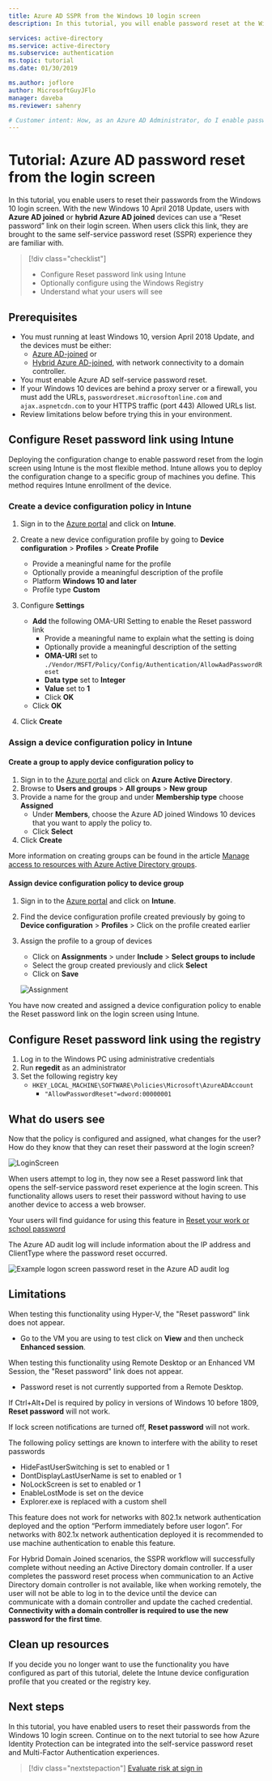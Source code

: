 ```yaml
---
title: Azure AD SSPR from the Windows 10 login screen
description: In this tutorial, you will enable password reset at the Windows 10 login screen to reduce helpdesk calls.

services: active-directory
ms.service: active-directory
ms.subservice: authentication
ms.topic: tutorial
ms.date: 01/30/2019

ms.author: joflore
author: MicrosoftGuyJFlo
manager: daveba
ms.reviewer: sahenry

# Customer intent: How, as an Azure AD Administrator, do I enable password reset for Windows 10 users on the login screen to reduce helpdesk calls?
---
```

# Tutorial: Azure AD password reset from the login screen

In this tutorial, you enable users to reset their passwords from the Windows 10 login screen. With the new Windows 10 April 2018 Update, users with **Azure AD joined** or **hybrid Azure AD joined** devices can use a “Reset password” link on their login screen. When users click this link, they are brought to the same self-service password reset (SSPR) experience they are familiar with.

> [!div class="checklist"]
> * Configure Reset password link using Intune
> * Optionally configure using the Windows Registry
> * Understand what your users will see

## Prerequisites

* You must running at least Windows 10, version April 2018 Update, and the devices must be either:
   * [Azure AD-joined](../device-management-azure-portal.md)
   or
   * [Hybrid Azure AD-joined](../device-management-hybrid-azuread-joined-devices-setup.md), with network connectivity to a domain controller.
* You must enable Azure AD self-service password reset.
* If your Windows 10 devices are behind a proxy server or a firewall, you must add the URLs, `passwordreset.microsoftonline.com` and `ajax.aspnetcdn.com` to your HTTPS traffic (port 443) Allowed URLs list.
* Review limitations below before trying this in your environment.

## Configure Reset password link using Intune

Deploying the configuration change to enable password reset from the login screen using Intune is the most flexible method. Intune allows you to deploy the configuration change to a specific group of machines you define. This method requires Intune enrollment of the device.

### Create a device configuration policy in Intune

1. Sign in to the [Azure portal](https://portal.azure.com) and click on **Intune**.
2. Create a new device configuration profile by going to **Device configuration** > **Profiles** > **Create Profile**
   * Provide a meaningful name for the profile
   * Optionally provide a meaningful description of the profile
   * Platform **Windows 10 and later**
   * Profile type **Custom**

3. Configure **Settings**
   * **Add** the following OMA-URI Setting to enable the Reset password link
      * Provide a meaningful name to explain what the setting is doing
      * Optionally provide a meaningful description of the setting
      * **OMA-URI** set to `./Vendor/MSFT/Policy/Config/Authentication/AllowAadPasswordReset`
      * **Data type** set to **Integer**
      * **Value** set to **1**
      * Click **OK**
   * Click **OK**
4. Click **Create**

### Assign a device configuration policy in Intune

#### Create a group to apply device configuration policy to

1. Sign in to the [Azure portal](https://portal.azure.com) and click on **Azure Active Directory**.
2. Browse to **Users and groups** > **All groups** > **New group**
3. Provide a name for the group and under **Membership type** choose **Assigned**
   * Under **Members**, choose the Azure AD joined Windows 10 devices that you want to apply the policy to.
   * Click **Select**
4. Click **Create**

More information on creating groups can be found in the article [Manage access to resources with Azure Active Directory groups](../fundamentals/active-directory-manage-groups.md).

#### Assign device configuration policy to device group

1. Sign in to the [Azure portal](https://portal.azure.com) and click on **Intune**.
2. Find the device configuration profile created previously by going to **Device configuration** > **Profiles** > Click on the profile created earlier
3. Assign the profile to a group of devices 
   * Click on **Assignments** > under **Include** > **Select groups to include**
   * Select the group created previously and click **Select**
   * Click on **Save**

   ![Assignment][Assignment]

You have now created and assigned a device configuration policy to enable the Reset password link on the login screen using Intune.

## Configure Reset password link using the registry

1. Log in to the Windows PC using administrative credentials
2. Run **regedit** as an administrator
3. Set the following registry key
   * `HKEY_LOCAL_MACHINE\SOFTWARE\Policies\Microsoft\AzureADAccount`
      * `"AllowPasswordReset"=dword:00000001`

## What do users see

Now that the policy is configured and assigned, what changes for the user? How do they know that they can reset their password at the login screen?

![LoginScreen][LoginScreen]

When users attempt to log in, they now see a Reset password link that opens the self-service password reset experience at the login screen. This functionality allows users to reset their password without having to use another device to access a web browser.

Your users will find guidance for using this feature in [Reset your work or school password](../user-help/active-directory-passwords-update-your-own-password.md#reset-password-at-sign-in)

The Azure AD audit log will include information about the IP address and ClientType where the password reset occurred.

![Example logon screen password reset in the Azure AD audit log](media/tutorial-sspr-windows/windows-sspr-azure-ad-audit-log.png)

## Limitations

When testing this functionality using Hyper-V, the "Reset password" link does not appear.

* Go to the VM you are using to test click on **View** and then uncheck **Enhanced session**.

When testing this functionality using Remote Desktop or an Enhanced VM Session, the "Reset password" link does not appear.

* Password reset is not currently supported from a Remote Desktop.

If Ctrl+Alt+Del is required by policy in versions of Windows 10 before 1809, **Reset password** will not work.

If lock screen notifications are turned off, **Reset password** will not work.

The following policy settings are known to interfere with the ability to reset passwords

   * HideFastUserSwitching is set to enabled or 1
   * DontDisplayLastUserName is set to enabled or 1
   * NoLockScreen is set to enabled or 1
   * EnableLostMode is set on the device
   * Explorer.exe is replaced with a custom shell

This feature does not work for networks with 802.1x network authentication deployed and the option “Perform immediately before user logon”. For networks with 802.1x network authentication deployed it is recommended to use machine authentication to enable this feature.

For Hybrid Domain Joined scenarios, the SSPR workflow will successfully complete without needing an Active Directory domain controller. If a user completes the password reset process when communication to an Active Directory domain controller is not available, like when working remotely, the user will not be able to log in to the device until the device can communicate with a domain controller and update the cached credential. **Connectivity with a domain controller is required to use the new password for the first time**.

## Clean up resources

If you decide you no longer want to use the functionality you have configured as part of this tutorial, delete the Intune device configuration profile that you created or the registry key.

## Next steps

In this tutorial, you have enabled users to reset their passwords from the Windows 10 login screen. Continue on to the next tutorial to see how Azure Identity Protection can be integrated into the self-service password reset and Multi-Factor Authentication experiences.

> [!div class="nextstepaction"]
> [Evaluate risk at sign in](tutorial-risk-based-sspr-mfa.md)

[Assignment]: ./media/tutorial-sspr-windows/profile-assignment.png "Assign Intune device configuration policy to a group of Windows 10 devices"
[LoginScreen]: ./media/tutorial-sspr-windows/logon-reset-password.png "Reset password link at the Windows 10 login screen"
